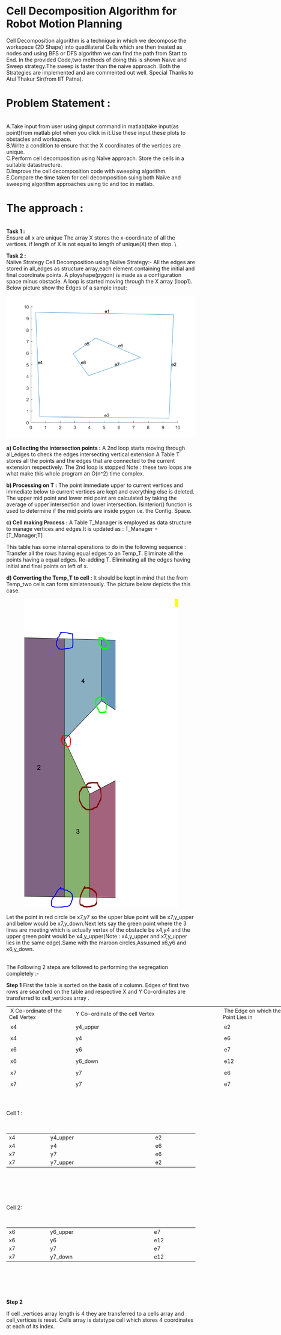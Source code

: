 # Cell Decomposition Algorithm for Robot Motion Planning
 Cell Decomposition algorithm is a technique in which we decompose the workspace (2D Shape) into quadilateral Cells which are then treated as nodes and using BFS or DFS algorithm we can find the path from Start to End.
 In the provided Code,two methods of doing this is shown Naive and Sweep strategy.The sweep is faster than the naive approach.
 Both the Strategies are implemented and are commented out well.
 Special Thanks to Atul Thakur Sir(from IIT Patna).
 
 # Problem Statement :
\
A.Take input from user using ginput command in matlab(take input(as point)from matlab plot when you click in it.Use these input these plots to obstacles and workspace.\
B.Write a condition to ensure that the X coordinates of the vertices are unique.\
C.Perform cell decomposition using Naïve approach. Store the cells in a suitable datastructure.\
D.Improve the cell decomposition code with sweeping algorithm.\
E.Compare the time taken for cell decomposition suing both Naïve and sweeping algorithm approaches using tic and toc in matlab.

# The approach :
\
**Task 1 :**
\
Ensure all x are unique
The array X stores the x-coordinate of all the vertices.
if length of X is not equal to length of unique(X) then stop.
\

**Task 2 :** 
\
Naiive Strategy
Cell Decomposition using Naiive Strategy:-
All the edges are stored in all_edges as structure array,each  element containing the initial and final coordinate points.
A ployshape(pygon) is made as a configuration space minus obstacle.
A loop is started moving through the X array (loop1).
Below picture show the Edges of a sample input:
<p align="center">
  <img src="https://github.com/SujitJustineBarwa/Cell-Decomposition-Algorithm-for-Robot-Motion-Planning/blob/main/Images/Edges%20graph.png" />
</p>

**a) Collecting the intersection points :**
A  2nd loop starts moving through all_edges to check the edges intersecting vertical extension 
A Table T stores all the points and the edges that are connected to the current extension respectively.
The 2nd loop is stopped
Note : these two loops are what make this whole program an O(n^2) time complex.

**b) Processing on T :**
The point immediate upper to current vertices and immediate below to current vertices are kept and everything else is deleted.
The upper mid point and lower mid point are calculated by taking the average of upper intersection and lower intersection.
Isinterior() function is used to determine if the mid points are inside pygon i.e. the Config. Space.



**c) Cell making Process :**
A Table T_Manager is employed as data structure  to manage vertices and edges.It is updated as :
 		T_Manager = [T_Manager;T]

This table has some internal operations to do in the following sequence :
	Transfer all the rows having equal edges to an Temp_T.
	Eliminate all the points having a equal edges.
	Re-adding T.
	Eliminating all the edges having initial and final points on left of x.

**d) Converting the Temp_T to cell :**
It should be kept in mind that the from Temp_two cells can form simlatenously.
The picture below depicts the this case.
<p align="center">
  <img src="https://github.com/SujitJustineBarwa/Cell-Decomposition-Algorithm-for-Robot-Motion-Planning/blob/main/Images/img3.PNG" />
</p>
Let the point in red circle be x7,y7 so the upper blue point will be x7,y_upper and below would be x7,y_down.Next lets say the green point where the 3 lines are meeting which is actually vertex of the obstacle be x4,y4 and the upper green point would be x4,y_upper(Note : x4,y_upper and x7,y_upper lies in the same edge).Same with the maroon circles,Assumed x6,y6 and x6,y_down.

\
The Following 2 steps are followed to performing the segregation completely :- 
     	 
**Step 1**
First the table is sorted on the basis of x column.
Edges of first two rows are searched on the table and respective X and Y Co-ordinates are transferred to cell_vertices array .

<table style="width: 796px; height: 230px;">
<tbody>
<tr style="height: 25px;">
<td style="width: 167.683px; height: 25px;">&nbsp;X Co-ordinate of the Cell Vertex</td>
<td style="width: 403.417px; height: 25px;">&nbsp;Y Co-ordinate of the cell Vertex</td>
<td style="width: 224.1px; height: 25px;">&nbsp;The Edge on which the current Point Lies in</td>
</tr>
<tr style="height: 25px;">
<td style="width: 167.683px; height: 25px;">&nbsp;x4</td>
<td style="width: 403.417px; height: 25px;">&nbsp;y4_upper</td>
<td style="width: 224.1px; height: 25px;">&nbsp;e2</td>
</tr>
<tr style="height: 25px;">
<td style="width: 167.683px; height: 25px;">&nbsp;x4</td>
<td style="width: 403.417px; height: 25px;">&nbsp;y4</td>
<td style="width: 224.1px; height: 25px;">&nbsp;e6</td>
</tr>
<tr style="height: 25px;">
<td style="width: 167.683px; height: 25px;">&nbsp;x6</td>
<td style="width: 403.417px; height: 25px;">&nbsp;y6</td>
<td style="width: 224.1px; height: 25px;">&nbsp;e7</td>
</tr>
<tr style="height: 25.9333px;">
<td style="width: 167.683px; height: 25.9333px;">&nbsp;x6</td>
<td style="width: 403.417px; height: 25.9333px;">&nbsp;y6_down</td>
<td style="width: 224.1px; height: 25.9333px;">&nbsp;e12</td>
</tr>
<tr style="height: 25px;">
<td style="width: 167.683px; height: 25px;">&nbsp;x7</td>
<td style="width: 403.417px; height: 25px;">&nbsp;y7</td>
<td style="width: 224.1px; height: 25px;">&nbsp;e6</td>
</tr>
<tr style="height: 25px;">
<td style="width: 167.683px; height: 25px;">&nbsp;x7</td>
<td style="width: 403.417px; height: 25px;">&nbsp;y7</td>
<td style="width: 224.1px; height: 25px;">&nbsp;e7</td>
</tr>
<tr style="height: 25px;">
<td style="width: 167.683px; height: 25px;">&nbsp;x7</td>
<td style="width: 403.417px; height: 25px;">&nbsp;y7_upper</td>
<td style="width: 224.1px; height: 25px;">&nbsp;e2</td>
</tr>
<tr style="height: 24px;">
<td style="width: 167.683px; height: 24px;">&nbsp;x7</td>
<td style="width: 403.417px; height: 24px;">&nbsp;y7_down</td>
<td style="width: 224.1px; height: 24px;">e12</td>
</tr>
</tbody>
</table>
<!-- DivTable.com -->
<p>&nbsp;</p>
 
 
 Cell 1 :
<!-- DivTable.com -->
<p>&nbsp;</p>
<table style="height: 144px;" width="805">
<tbody>
<tr>
<td style="width: 171.333px;">x4</td>
<td style="width: 455.317px;">y4_upper</td>
<td style="width: 177.55px;">e2</td>
</tr>
<tr>
<td style="width: 171.333px;">x4</td>
<td style="width: 455.317px;">y4</td>
<td style="width: 177.55px;">e6</td>
</tr>
<tr>
<td style="width: 171.333px;">x7</td>
<td style="width: 455.317px;">y7</td>
<td style="width: 177.55px;">e6</td>
</tr>
<tr>
<td style="width: 171.333px;">x7</td>
<td style="width: 455.317px;">y7_upper</td>
<td style="width: 177.55px;">e2</td>
</tr>
</tbody>
</table>
<p>&nbsp;</p>

Cell 2:
<!-- DivTable.com -->
<p>&nbsp;</p>
<table style="height: 144px;" width="805">
<tbody>
<tr>
<td style="width: 171.333px;">x6</td>
<td style="width: 455.317px;">y6_upper</td>
<td style="width: 177.55px;">e7</td>
</tr>
<tr>
<td style="width: 171.333px;">x6</td>
<td style="width: 455.317px;">y6</td>
<td style="width: 177.55px;">e12</td>
</tr>
<tr>
<td style="width: 171.333px;">x7</td>
<td style="width: 455.317px;">y7</td>
<td style="width: 177.55px;">e7</td>
</tr>
<tr>
<td style="width: 171.333px;">x7</td>
<td style="width: 455.317px;">y7_down</td>
<td style="width: 177.55px;">e12</td>
</tr>
</tbody>
</table>
<p>&nbsp;</p>

**Step 2**

If cell _vertices array length is 4 they are transferred to a cells array and cell_vertices is reset.
Cells array is datatype cell which stores 4 coordinates at each of its index.

